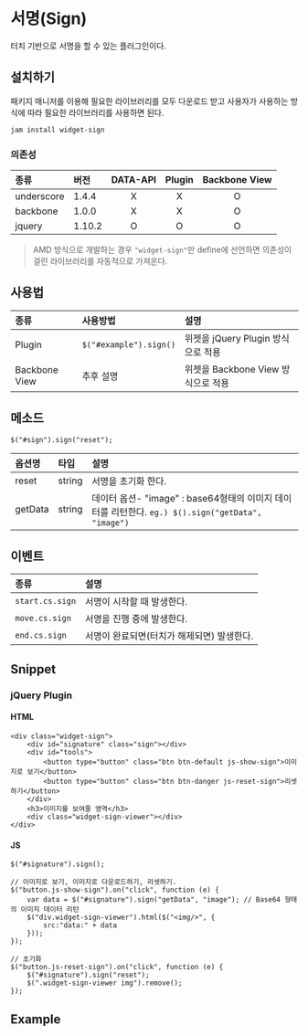 <!--
{
    "id": 4312,
    "title": "서명(Sign)",
    "outline": "터치 기반으로 서명을 할 수 있는 플러그인이다.",
    "tags": ["widget", "component"],
    "order": [4, 3, 12],
    "thumbnail": "4.3.12.sign.png"
}
-->

# 서명(Sign)

터치 기반으로 서명을 할 수 있는 플러그인이다.

## 설치하기

패키지 매니저를 이용해 필요한 라이브러리를 모두 다운로드 받고 사용자가 사용하는 방식에 따라 필요한 라이브러리를 사용하면 된다.

```
jam install widget-sign
```

### 의존성

종류 | 버전 | DATA-API | Plugin | Backbone View
:-- | :-- | :--: | :--: | :--:
underscore | 1.4.4 | X | X | O
backbone | 1.0.0 | X | X | O
jquery | 1.10.2 | O | O | O

> AMD 방식으로 개발하는 경우 `"widget-sign"`만 define에 선언하면 의존성이 걸린 라이브러리를 자동적으로 가져온다.

## 사용법

종류 | 사용방법 | 설명
:-- | :-- | :--
Plugin | `$("#example").sign()` | 위젯을 jQuery Plugin 방식으로 적용
Backbone View | 추후 설명 | 위젯을 Backbone View 방식으로 적용

## 메소드

```
$("#sign").sign("reset");
```

옵션명 | 타입 | 설명
:-- | :-- | :--
reset | string | 서명을 초기화 한다.
getData | string | 데이터 옵션- "image" : base64형태의 이미지 데이터를 리턴한다. `eg.) $().sign("getData", "image")`

## 이벤트

종류 | 설명
:-- | :--
`start.cs.sign` | 서명이 시작할 때 발생한다.
`move.cs.sign` | 서명을 진행 중에 발생한다.
`end.cs.sign` | 서명이 완료되면(터치가 해제되면) 발생한다.

## Snippet

### jQuery Plugin

#### HTML

```
<div class="widget-sign">
    <div id="signature" class="sign"></div>
    <div id="tools">
        <button type="button" class="btn btn-default js-show-sign">이미지로 보기</button>
        <button type="button" class="btn btn-danger js-reset-sign">리셋하기</button>
    </div>
    <h3>이미지를 보여줄 영역</h3>
    <div class="widget-sign-viewer"></div>
</div>
```

#### JS

```
$("#signature").sign();

// 이미지로 보기, 이미지로 다운로드하기, 리셋하기.
$("button.js-show-sign").on("click", function (e) {
    var data = $("#signature").sign("getData", "image"); // Base64 형태의 이미지 데이터 리턴
    $("div.widget-sign-viewer").html($("<img/>", {
        src:"data:" + data
    }));
});

// 초기화
$("button.js-reset-sign").on("click", function (e) {
    $("#signature").sign("reset");
    $(".widget-sign-viewer img").remove();
});
```

## Example
